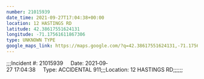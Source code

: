 ```yaml
---
number: 21015939
date_time: 2021-09-27T17:04:38+00:00
location: 12 HASTINGS RD
latitude: 42.38617551624131
longitude: -71.17561611867306
type: UNKNOWN TYPE
google_maps_link: https://maps.google.com/?q=42.38617551624131,-71.17561611867306
---
```


;;;Incident #: 21015939     Date: 2021‐09‐27 17:04:38     Type: ACCIDENTAL 911;;;Location: 12 HASTINGS RD;;;;;;
